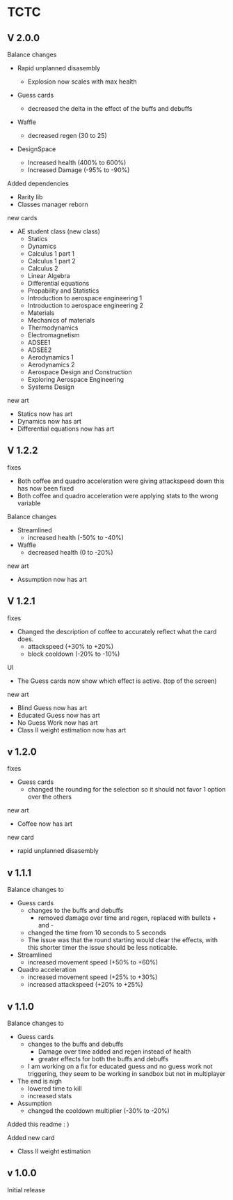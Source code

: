 # TCTC

## V 2.0.0

Balance changes

- Rapid unplanned disasembly
	- Explosion now scales with max health

- Guess cards 
	- decreased the delta in the effect of the buffs and debuffs

- Waffle
	- decreased regen (30 to 25)

- DesignSpace
	- Increased health (400% to 600%)
	- Increased Damage (-95% to -90%)

Added dependencies

- Rarity lib
- Classes manager reborn


new cards

- AE student class (new class)
	- Statics
	- Dynamics
	- Calculus 1 part 1
	- Calculus 1 part 2
	- Calculus 2 
	- Linear Algebra
	- Differential equations
	- Propability and Statistics
	- Introduction to aerospace engineering 1
	- Introduction to aerospace engineering 2
	- Materials
	- Mechanics of materials
	- Thermodynamics
	- Electromagnetism
	- ADSEE1
	- ADSEE2
	- Aerodynamics 1
	- Aerodynamics 2
	- Aerospace Design and Construction
	- Exploring Aerospace Engineering
	- Systems Design


new art
- Statics now has art
- Dynamics now has art
- Differential equations now has art

## V 1.2.2

fixes
- Both coffee and quadro acceleration were giving attackspeed down this has now been fixed
- Both coffee and quadro acceleration were applying stats to the wrong variable

Balance changes
- Streamlined
	- increased health (-50% to -40%)
- Waffle
	- decreased health (0 to -20%)

new art
- Assumption now has art


## V 1.2.1

fixes
- Changed the description of coffee to accurately reflect what the card does.
	- attackspeed (+30% to +20%)
	- block cooldown (-20% to -10%)


UI
- The Guess cards now show which effect is active. (top of the screen)

new art
- Blind Guess now has art
- Educated Guess now has art
- No Guess Work now has art
- Class II weight estimation now has art 





## v 1.2.0

fixes
- Guess cards
	- changed the rounding for the selection so it should not favor 1 option over the others


new art
- Coffee now has art

new card
- rapid unplanned disasembly



## v 1.1.1

Balance changes to
- Guess cards 
	- changes to the buffs and debuffs
		- removed damage over time and regen, replaced with bullets + and -
	- changed the time from 10 seconds to 5 seconds
	- The issue was that the round starting would clear the effects, with this shorter timer the issue should be less noticable.
- Streamlined
	- increased movement speed (+50% to +60%)
- Quadro acceleration
	- increased movement speed (+25% to +30%)
	- increased attackspeed (+20% to +25%)




## v 1.1.0 

Balance changes to
- Guess cards 
	- changes to the buffs and debuffs
		- Damage over time added and regen instead of health
		- greater effects for both the buffs and debuffs
	- I am working on a fix for educated guess and no guess work not triggering, they seem to be working in sandbox but not in multiplayer
- The end is nigh
	- lowered time to kill
	- increased stats
- Assumption
	- changed the cooldown multiplier (-30% to -20%)

Added this readme : )

Added new card

- Class II weight estimation
	



## v 1.0.0

Initial release